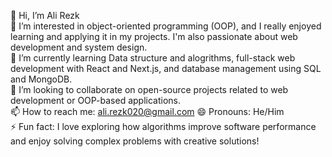 👋 Hi, I’m Ali Rezk  
👀 I’m interested in object-oriented programming (OOP), and I really enjoyed learning and applying it in my projects. I'm also passionate about web development and system design.  
🌱 I’m currently learning Data structure and alogrithms, full-stack web development with React and Next.js, and database management using SQL and MongoDB.  
💞️ I’m looking to collaborate on open-source projects related to web development or OOP-based applications.  
📫 How to reach me: ali.rezk020@gmail.com 
😄 Pronouns: He/Him  
⚡ Fun fact: I love exploring how algorithms improve software performance and enjoy solving complex problems with creative solutions!

<!---
arezk11/arezk11 is a ✨ special ✨ repository because its `README.md` (this file) appears on your GitHub profile.
You can click the Preview link to take a look at your changes.
--->
